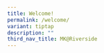 ```yaml
---
title: Welcome!
permalink: /welcome/
variant: tiptap
description: ""
third_nav_title: MK@Riverside
---
```

